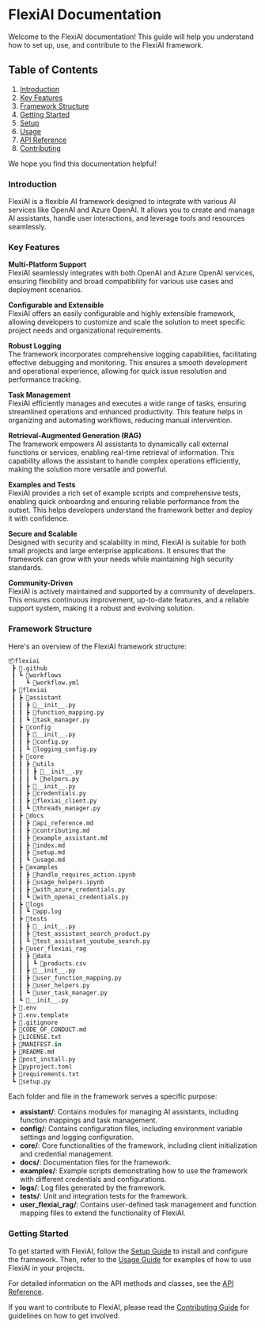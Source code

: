 # FlexiAI Documentation

Welcome to the FlexiAI documentation! This guide will help you understand how to set up, use, and contribute to the FlexiAI framework.

## Table of Contents

1. [Introduction](#introduction)
2. [Key Features](#key-features)
3. [Framework Structure](#framework-structure)
4. [Getting Started](#getting-started)
5. [Setup](docs/setup.md)
6. [Usage](docs/usage.md)
7. [API Reference](docs/api_reference.md)
8. [Contributing](docs/contributing.md)

We hope you find this documentation helpful!

### Introduction

FlexiAI is a flexible AI framework designed to integrate with various AI services like OpenAI and Azure OpenAI. It allows you to create and manage AI assistants, handle user interactions, and leverage tools and resources seamlessly.

### Key Features

**Multi-Platform Support**  
FlexiAI seamlessly integrates with both OpenAI and Azure OpenAI services, ensuring flexibility and broad compatibility for various use cases and deployment scenarios.

**Configurable and Extensible**  
FlexiAI offers an easily configurable and highly extensible framework, allowing developers to customize and scale the solution to meet specific project needs and organizational requirements.

**Robust Logging**  
The framework incorporates comprehensive logging capabilities, facilitating effective debugging and monitoring. This ensures a smooth development and operational experience, allowing for quick issue resolution and performance tracking.

**Task Management**  
FlexiAI efficiently manages and executes a wide range of tasks, ensuring streamlined operations and enhanced productivity. This feature helps in organizing and automating workflows, reducing manual intervention.

**Retrieval-Augmented Generation (RAG)**  
The framework empowers AI assistants to dynamically call external functions or services, enabling real-time retrieval of information. This capability allows the assistant to handle complex operations efficiently, making the solution more versatile and powerful.

**Examples and Tests**  
FlexiAI provides a rich set of example scripts and comprehensive tests, enabling quick onboarding and ensuring reliable performance from the outset. This helps developers understand the framework better and deploy it with confidence.

**Secure and Scalable**  
Designed with security and scalability in mind, FlexiAI is suitable for both small projects and large enterprise applications. It ensures that the framework can grow with your needs while maintaining high security standards.

**Community-Driven**  
FlexiAI is actively maintained and supported by a community of developers. This ensures continuous improvement, up-to-date features, and a reliable support system, making it a robust and evolving solution.

### Framework Structure

Here's an overview of the FlexiAI framework structure:

```python
📦flexiai
 ┣ 📂.github
 ┃ ┗ 📂workflows
 ┃   ┗ 📜workflow.yml
 ┣ 📂flexiai
 ┃ ┣ 📂assistant
 ┃ ┃ ┣ 📜__init__.py
 ┃ ┃ ┣ 📜function_mapping.py
 ┃ ┃ ┗ 📜task_manager.py
 ┃ ┣ 📂config
 ┃ ┃ ┣ 📜__init__.py
 ┃ ┃ ┣ 📜config.py
 ┃ ┃ ┗ 📜logging_config.py
 ┃ ┣ 📂core
 ┃ ┃ ┣ 📂utils
 ┃ ┃ ┃ ┣ 📜__init__.py
 ┃ ┃ ┃ ┗ 📜helpers.py
 ┃ ┃ ┣ 📜__init__.py
 ┃ ┃ ┣ 📜credentials.py
 ┃ ┃ ┣ 📜flexiai_client.py
 ┃ ┃ ┗ 📜threads_manager.py
 ┃ ┣ 📂docs
 ┃ ┃ ┣ 📜api_reference.md
 ┃ ┃ ┣ 📜contributing.md
 ┃ ┃ ┣ 📜example_assistant.md
 ┃ ┃ ┣ 📜index.md
 ┃ ┃ ┣ 📜setup.md
 ┃ ┃ ┗ 📜usage.md
 ┃ ┣ 📂examples
 ┃ ┃ ┣ 📜handle_requires_action.ipynb
 ┃ ┃ ┣ 📜usage_helpers.ipynb
 ┃ ┃ ┣ 📜with_azure_credentials.py
 ┃ ┃ ┗ 📜with_openai_credentials.py
 ┃ ┣ 📂logs
 ┃ ┃ ┗ 📜app.log
 ┃ ┣ 📂tests
 ┃ ┃ ┣ 📜__init__.py
 ┃ ┃ ┣ 📜test_assistant_search_product.py
 ┃ ┃ ┗ 📜test_assistant_youtube_search.py
 ┃ ┣ 📂user_flexiai_rag
 ┃ ┃ ┣ 📂data
 ┃ ┃ ┃ ┗ 📜products.csv
 ┃ ┃ ┣ 📜__init__.py
 ┃ ┃ ┣ 📜user_function_mapping.py
 ┃ ┃ ┣ 📜user_helpers.py
 ┃ ┃ ┗ 📜user_task_manager.py
 ┃ ┗ 📜__init__.py
 ┣ 📜.env
 ┣ 📜.env.template
 ┣ 📜.gitignore
 ┣ 📜CODE_OF_CONDUCT.md
 ┣ 📜LICENSE.txt
 ┣ 📜MANIFEST.in
 ┣ 📜README.md
 ┣ 📜post_install.py
 ┣ 📜pyproject.toml
 ┣ 📜requirements.txt
 ┗ 📜setup.py
```

Each folder and file in the framework serves a specific purpose:

- **assistant/**: Contains modules for managing AI assistants, including function mappings and task management.
- **config/**: Contains configuration files, including environment variable settings and logging configuration.
- **core/**: Core functionalities of the framework, including client initialization and credential management.
- **docs/**: Documentation files for the framework.
- **examples/**: Example scripts demonstrating how to use the framework with different credentials and configurations.
- **logs/**: Log files generated by the framework.
- **tests/**: Unit and integration tests for the framework.
- **user_flexiai_rag/**: Contains user-defined task management and function mapping files to extend the functionality of FlexiAI.

### Getting Started

To get started with FlexiAI, follow the [Setup Guide](docs/setup.md) to install and configure the framework. Then, refer to the [Usage Guide](docs/usage.md) for examples of how to use FlexiAI in your projects.

For detailed information on the API methods and classes, see the [API Reference](docs/api_reference.md).

If you want to contribute to FlexiAI, please read the [Contributing Guide](docs/contributing.md) for guidelines on how to get involved.
